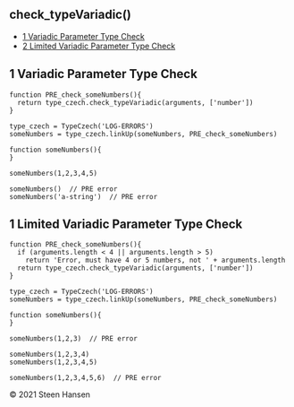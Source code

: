 
## check_typeVariadic()

  -  [1 Variadic Parameter Type Check](#variadic-parameter-type-check)  
  -  [2 Limited Variadic Parameter Type Check](#limited-variadic-parameter-type-check)  

## 1 Variadic Parameter Type Check<a name="variadic-parameter-type-check"></a>
  
```
function PRE_check_someNumbers(){
  return type_czech.check_typeVariadic(arguments, ['number'])
}

type_czech = TypeCzech('LOG-ERRORS')
someNumbers = type_czech.linkUp(someNumbers, PRE_check_someNumbers) 

function someNumbers(){
}

someNumbers(1,2,3,4,5)

someNumbers()  // PRE error
someNumbers('a-string')  // PRE error         
```

## 1 Limited Variadic Parameter Type Check<a name="limited-variadic-parameter-type-check"></a>
  
```
function PRE_check_someNumbers(){
  if (arguments.length < 4 || arguments.length > 5) 
    return 'Error, must have 4 or 5 numbers, not ' + arguments.length
  return type_czech.check_typeVariadic(arguments, ['number'])
}

type_czech = TypeCzech('LOG-ERRORS')
someNumbers = type_czech.linkUp(someNumbers, PRE_check_someNumbers) 

function someNumbers(){
}

someNumbers(1,2,3)  // PRE error   

someNumbers(1,2,3,4)
someNumbers(1,2,3,4,5)

someNumbers(1,2,3,4,5,6)  // PRE error   

```







 &copy; 2021 Steen Hansen


